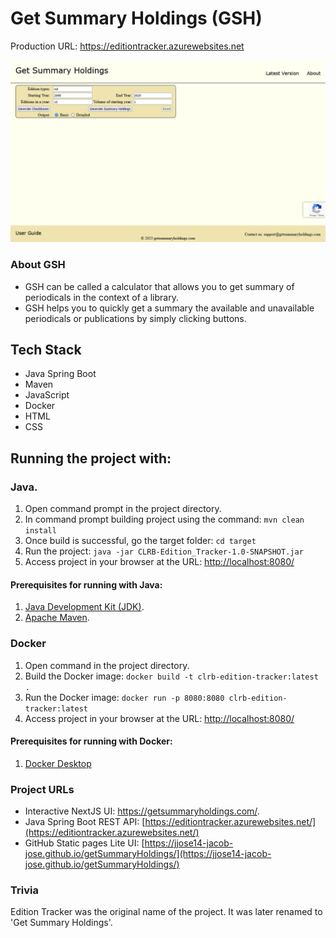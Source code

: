 # Get Summary Holdings (GSH)

Production URL: https://editiontracker.azurewebsites.net

![src/main/resources/static/images/gsh_lite_screenshot.png](src/main/resources/static/images/gsh_lite_screenshot.png)

### About GSH
* GSH can be called a calculator that allows you to get summary of periodicals in the context of a library.
* GSH helps you to quickly get a summary the available and unavailable periodicals or publications by simply clicking buttons.

## Tech Stack
* Java Spring Boot
* Maven
* JavaScript
* Docker
* HTML
* CSS

## Running the project with:
### Java.
1. Open command prompt in the project directory. 
2. In command prompt building project using the command: `mvn clean install`
3. Once build is successful, go the target folder: `cd target` 
4. Run the project: `java -jar CLRB-Edition_Tracker-1.0-SNAPSHOT.jar`
5. Access project in your browser at the URL: [http://localhost:8080/](http://localhost:8080/)

#### Prerequisites for running with Java:
1. [Java Development Kit (JDK)](https://www.oracle.com/java/technologies/downloads/).
2. [Apache Maven](https://maven.apache.org/download.cgi).

### Docker
1. Open command in the project directory. 
2. Build the Docker image: `docker build -t clrb-edition-tracker:latest .`
3. Run the Docker image: `docker run -p 8080:8080 clrb-edition-tracker:latest`
4. Access project in your browser at the URL: [http://localhost:8080/](http://localhost:8080/)

#### Prerequisites for running with Docker:
1. [Docker Desktop](https://www.docker.com/products/docker-desktop/)

### Project URLs
* Interactive NextJS UI: https://getsummaryholdings.com/.
* Java Spring Boot REST API: [https://editiontracker.azurewebsites.net/](https://editiontracker.azurewebsites.net/)
* GitHub Static pages Lite UI: [https://jjose14-jacob-jose.github.io/getSummaryHoldings/](https://jjose14-jacob-jose.github.io/getSummaryHoldings/)

### Trivia
Edition Tracker was the original name of the project. It was later renamed to 'Get Summary Holdings'.